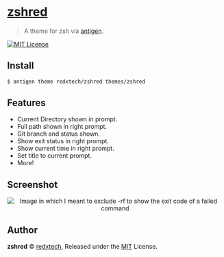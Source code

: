 # [zshred][repo-link]
> A theme for zsh via [antigen][antigen-link].

[![MIT License](https://img.shields.io/badge/license-MIT-007EC7.svg?style=flat-square)](/LICENSE)


## Install

```zsh
$ antigen theme redxtech/zshred themes/zshred
```

## Features

* Current Directory shown in prompt.
* Full path shown in right prompt.
* Git branch and status shown.
* Show exit status in right prompt.
* Show current time in right prompt.
* Set title to current prompt.
* More!

## Screenshot

<p align="center">
<img src="https://i.imgur.com/H9crBDc.png" alt="Image in which I meant to exclude -rf to show the exit code of a failed command">
</p>


## Author

**zshred** © [redxtech][author], Released under the [MIT][mit] License.

[mit]:            https://opensource.org/licenses/MIT
[author]:         https://github.com/redxtech
[antigen-link]:   https://github.com/zsh-users/antigen
[repo-link]:      https://github.com/redxtech/zshred
[license-badge]:  https://img.shields.io/badge/license-MIT-007EC7.svg?style=flat-square
